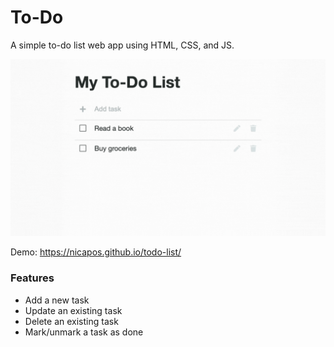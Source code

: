 # To-Do

A simple to-do list web app using HTML, CSS, and JS.

![Demo](assets/demo_basic.gif)

Demo: https://nicapos.github.io/todo-list/

### Features
* Add a new task
* Update an existing task
* Delete an existing task
* Mark/unmark a task as done